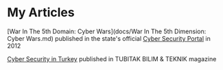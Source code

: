 # My Articles

[War In The 5th Domain: Cyber Wars](docs/War In The 5th Dimension: Cyber Wars.md)  published in the state's official [Cyber Security Portal](https://www.bilgiguvenligi.gov.tr) in 2012

[Cyber Security in Turkey](http://www.eba.gov.tr/dergi?icerik-id=347) published in TUBITAK BILIM & TEKNIK magazine

